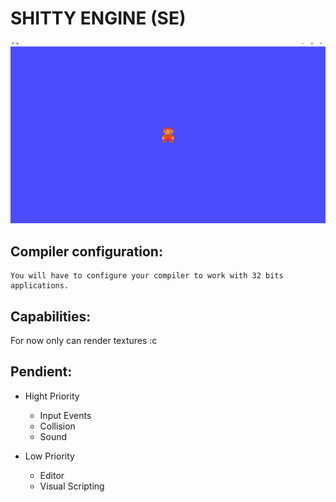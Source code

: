 # SHITTY ENGINE (SE)

![Preview-Engine-Capabilities](./Img.png)

## Compiler configuration:
```
You will have to configure your compiler to work with 32 bits applications.
```

## Capabilities:
For now only can render textures :c

## Pendient:

+  Hight Priority 
   * Input Events
   * Collision
   * Sound
  
+ Low Priority
   * Editor
   * Visual Scripting

